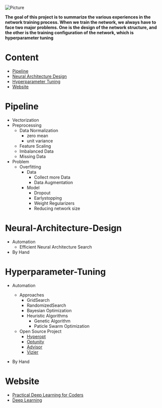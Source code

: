 ![Picture](https://github.com/pku-H2R/Neural-Training-Rules-of-Thumb/blob/master/Picture/neural.png)

**The goal of this project is to summarize the various experiences in the network training process. When we train the network, we always have to face two major problems. One is the design of the network structure, and the other is the training configuration of the network, which is hyperparameter tuning**

# Content
* [Pipeline](#Pipeline)
* [Neural Architecture Design](#Neural-Architecture-Design)
* [Hyperparameter Tuning](#Hyperparameter-Tuning)
* [Website](#Website)


# Pipeline

* Vectorization
* Preprocessing
   * Data Normalization
      * zero mean
      * unit variance
   * Feature Scaling
   * Imbalanced Data
   * Missing Data
* Problem
   * Overfitting 
      * Data
         * Collect more Data
         * Data Augmentation
      * Model
         * Dropout
         * Earlystopping
         * Weight Regularizers
         * Reducing network size

# Neural-Architecture-Design

* Automation
    * Efficient Neural Architecture Search
* By Hand




# Hyperparameter-Tuning

* Automation
    * Approaches
      * GridSearch
      * RandomizedSearch
      * Bayesian Optimization
      * Heuristic Algorithms
          * Genetic Algorithm
          * Paticle Swarm Optimization
    * Open Source Project
      * [Hyperopt](https://github.com/hyperopt/hyperopt)
      * [Optunity](https://github.com/claesenm/optunity)
      * [Advisor](https://github.com/tobegit3hub/advisor)
      * [Vizier](https://ai.google/research/pubs/pub46180)
 
 * By Hand

# Website

* [Practical Deep Learning for Coders](https://course.fast.ai/)
* [Deep Learning](https://www.deeplearningbook.org/)
